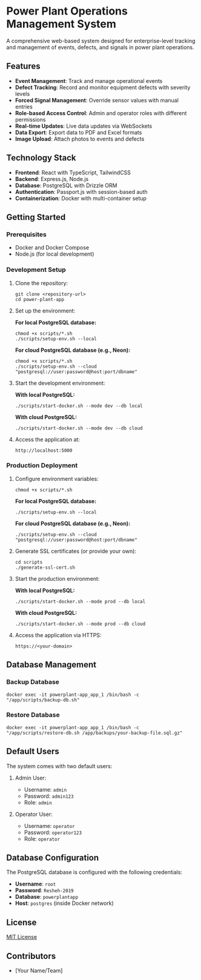 # Power Plant Operations Management System

A comprehensive web-based system designed for enterprise-level tracking and management of events, defects, and signals in power plant operations.

## Features

- **Event Management**: Track and manage operational events
- **Defect Tracking**: Record and monitor equipment defects with severity levels
- **Forced Signal Management**: Override sensor values with manual entries
- **Role-based Access Control**: Admin and operator roles with different permissions
- **Real-time Updates**: Live data updates via WebSockets
- **Data Export**: Export data to PDF and Excel formats
- **Image Upload**: Attach photos to events and defects

## Technology Stack

- **Frontend**: React with TypeScript, TailwindCSS
- **Backend**: Express.js, Node.js
- **Database**: PostgreSQL with Drizzle ORM
- **Authentication**: Passport.js with session-based auth
- **Containerization**: Docker with multi-container setup

## Getting Started

### Prerequisites

- Docker and Docker Compose
- Node.js (for local development)

### Development Setup

1. Clone the repository:
   ```
   git clone <repository-url>
   cd power-plant-app
   ```

2. Set up the environment:
   
   **For local PostgreSQL database:**
   ```
   chmod +x scripts/*.sh
   ./scripts/setup-env.sh --local
   ```

   **For cloud PostgreSQL database (e.g., Neon):**
   ```
   chmod +x scripts/*.sh
   ./scripts/setup-env.sh --cloud "postgresql://user:password@host:port/dbname"
   ```

3. Start the development environment:
   
   **With local PostgreSQL:**
   ```
   ./scripts/start-docker.sh --mode dev --db local
   ```
   
   **With cloud PostgreSQL:**
   ```
   ./scripts/start-docker.sh --mode dev --db cloud
   ```

4. Access the application at:
   ```
   http://localhost:5000
   ```

### Production Deployment

1. Configure environment variables:
   ```
   chmod +x scripts/*.sh
   ```
   
   **For local PostgreSQL database:**
   ```
   ./scripts/setup-env.sh --local
   ```

   **For cloud PostgreSQL database (e.g., Neon):**
   ```
   ./scripts/setup-env.sh --cloud "postgresql://user:password@host:port/dbname"
   ```

2. Generate SSL certificates (or provide your own):
   ```
   cd scripts
   ./generate-ssl-cert.sh
   ```

3. Start the production environment:
   
   **With local PostgreSQL:**
   ```
   ./scripts/start-docker.sh --mode prod --db local
   ```
   
   **With cloud PostgreSQL:**
   ```
   ./scripts/start-docker.sh --mode prod --db cloud
   ```

4. Access the application via HTTPS:
   ```
   https://<your-domain>
   ```

## Database Management

### Backup Database

```
docker exec -it powerplant-app_app_1 /bin/bash -c "/app/scripts/backup-db.sh"
```

### Restore Database

```
docker exec -it powerplant-app_app_1 /bin/bash -c "/app/scripts/restore-db.sh /app/backups/your-backup-file.sql.gz"
```

## Default Users

The system comes with two default users:

1. Admin User:
   - Username: `admin`
   - Password: `admin123`
   - Role: `admin`

2. Operator User:
   - Username: `operator`
   - Password: `operator123`
   - Role: `operator`

## Database Configuration

The PostgreSQL database is configured with the following credentials:

- **Username**: `root`
- **Password**: `Resheh-2019`
- **Database**: `powerplantapp`
- **Host**: `postgres` (inside Docker network)

## License

[MIT License](LICENSE)

## Contributors

- [Your Name/Team]